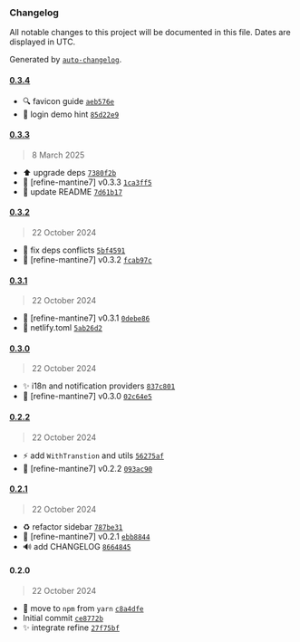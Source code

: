 ### Changelog

All notable changes to this project will be documented in this file. Dates are displayed in UTC.

Generated by [`auto-changelog`](https://github.com/CookPete/auto-changelog).

#### [0.3.4](https://github.com/bonniss/refine-mantine-v7/compare/0.3.3...0.3.4)

- 🔍 favicon guide [`aeb576e`](https://github.com/bonniss/refine-mantine-v7/commit/aeb576e15fb7246981aa1776ab89299982bda270)
- 💄 login demo hint [`85d22e9`](https://github.com/bonniss/refine-mantine-v7/commit/85d22e94e183919a4c7e7d593d6266683ffb0fa9)

#### [0.3.3](https://github.com/bonniss/refine-mantine-v7/compare/0.3.2...0.3.3)

> 8 March 2025

- ⬆️ upgrade deps [`7380f2b`](https://github.com/bonniss/refine-mantine-v7/commit/7380f2be3d9d2af9ccc4a2273b365ef3257dc6da)
- 🔖 [refine-mantine7] v0.3.3 [`1ca3ff5`](https://github.com/bonniss/refine-mantine-v7/commit/1ca3ff55d8b4a52a7c6cefb1831c50aeb0c547d5)
- 📝 update README [`7d61b17`](https://github.com/bonniss/refine-mantine-v7/commit/7d61b173e4febb09f7fa078e3b907634f7de0b71)

#### [0.3.2](https://github.com/bonniss/refine-mantine-v7/compare/0.3.1...0.3.2)

> 22 October 2024

- 📌 fix deps conflicts [`5bf4591`](https://github.com/bonniss/refine-mantine-v7/commit/5bf45919171098d2f6b3c09c66457e02b27ce255)
- 🔖 [refine-mantine7] v0.3.2 [`fcab97c`](https://github.com/bonniss/refine-mantine-v7/commit/fcab97c6dbca49a35188e83dc5cce7a96488c33f)

#### [0.3.1](https://github.com/bonniss/refine-mantine-v7/compare/0.3.0...0.3.1)

> 22 October 2024

- 🔖 [refine-mantine7] v0.3.1 [`0debe86`](https://github.com/bonniss/refine-mantine-v7/commit/0debe862f27e9d26aee783f32dc33654d1d7ab01)
- 🚀 netlify.toml [`5ab26d2`](https://github.com/bonniss/refine-mantine-v7/commit/5ab26d2f04c918f13712179934d1937cb9946d0d)

#### [0.3.0](https://github.com/bonniss/refine-mantine-v7/compare/0.2.2...0.3.0)

> 22 October 2024

- ✨ i18n and notification providers [`837c801`](https://github.com/bonniss/refine-mantine-v7/commit/837c801db0b29427df5bc843c91dd2a5a0c57eaf)
- 🔖 [refine-mantine7] v0.3.0 [`02c64e5`](https://github.com/bonniss/refine-mantine-v7/commit/02c64e55949d7641f6fdf265dd265033465ad8bd)

#### [0.2.2](https://github.com/bonniss/refine-mantine-v7/compare/0.2.1...0.2.2)

> 22 October 2024

- ⚡️ add `WithTranstion` and utils [`56275af`](https://github.com/bonniss/refine-mantine-v7/commit/56275af149cc2aeb4d547bcf9cac2e7b72c162d0)
- 🔖 [refine-mantine7] v0.2.2 [`093ac90`](https://github.com/bonniss/refine-mantine-v7/commit/093ac90ea310dea5f9f76b50738c59fd78654053)

#### [0.2.1](https://github.com/bonniss/refine-mantine-v7/compare/0.2.0...0.2.1)

> 22 October 2024

- ♻️ refactor sidebar [`787be31`](https://github.com/bonniss/refine-mantine-v7/commit/787be3163c52b4e7c042792aa9b3c76c6962805e)
- 🔖 [refine-mantine7] v0.2.1 [`ebb8844`](https://github.com/bonniss/refine-mantine-v7/commit/ebb8844154d1fc4e2c41096a0f31d66e1bca0eb2)
- 🔊 add CHANGELOG [`8664845`](https://github.com/bonniss/refine-mantine-v7/commit/8664845c2f2484e3c5af1f9e64f8d119802440bb)

#### 0.2.0

> 22 October 2024

- 🔨 move to `npm` from `yarn` [`c8a4dfe`](https://github.com/bonniss/refine-mantine-v7/commit/c8a4dfe4d7f611b06142a0929e27c6a81ba4deae)
- Initial commit [`ce8772b`](https://github.com/bonniss/refine-mantine-v7/commit/ce8772b9c51d75304b9b66c01a981d2082bf7f8a)
- ✨ integrate refine [`27f75bf`](https://github.com/bonniss/refine-mantine-v7/commit/27f75bf157169132bc44bcbd3a5de04e9f4bd5e3)
